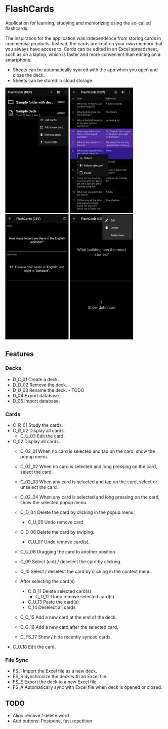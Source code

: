 # FlashCards

Application for learning, studying and memorizing using the so-called flashcards.

The inspiration for the application was independence from storing cards in commercial products.
Instead, the cards are kept on your own memory that you always have access to. Cards can be edited
in an Excel spreadsheet, such as on a laptop, which is faster and more convenient than editing on a
smartphone.

- Sheets can be automatically synced with the app when you open and close the deck.
- Sheets can be stored in cloud storage.

<p float="left">
<img src="docs/ListDecksActivity.jpg" width="200">
<img src="docs/ListCardsActivity.jpg" width="200">
<img src="docs/EditCardActivity.jpg" width="200">
<img src="docs/StudyCardActivity.jpg" width="200">
</p>

## Features

### Decks

- D_C_01 Create a deck.
- D_D_02 Remove the deck.
- D_U_03 Rename the deck. - TODO
- D_04 Export database.
- D_05 Import database.

### Cards

- C_R_01 Study the cards.
- C_R_02 Display all cards.
    - C_U_03 Edit the card.
- C_02 Display all cards.
    - C_02_01 When no card is selected and tap on the card, show the popup menu.
    - C_02_02 When no card is selected and long pressing on the card, select the card.
    - C_02_03 When any card is selected and tap on the card, select or unselect the card.
    - C_02_04 When any card is selected and long pressing on the card, show the selected popup menu.

    - C_D_04 Delete the card by clicking in the popup menu.
        - C_U_05 Undo remove card.
    - C_D_06 Delete the card by swiping.
        - C_U_07 Undo remove card(s).
    - C_U_08 Dragging the card to another position.
    - C_09 Select (cut) / deselect the card by clicking.
    - C_10 Select / deselect the card by clicking in the context menu.
    - After selecting the card(s)
        - C_D_11 Delete selected card(s)
            - C_D_12 Undo remove selected card(s)
        - C_U_13 Paste the card(s)
        - C_14 Deselect all cards
    - C_C_15 Add a new card at the end of the deck.
    - C_C_16 Add a new card after the selected card.
    - C_FS_17 Show / hide recently synced cards.
- C_U_18 Edit the card.

### File Sync

- FS_I Import the Excel file as a new deck.
- FS_S Synchronize the deck with an Excel file.
- FS_E Export the deck to a new Excel file.
- FS_A Automatically sync with Excel file when deck is opened or closed.

## TODO

- Align remove / delete word
- Add buttons: Postpone, fast repetition
